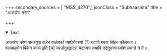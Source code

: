 +++
secondary_sources = [ "MSS_4270",]
jsonClass = "Subhaashita"
title = "आकारेण नरेण"

+++

<details open><summary>Text</summary>

आकारेण नरेण वानरयुवा वाहेन वालेयको व्याघ्रेणैवरथो (?) गवापि गवयः सिंहेन कौलेयकः।  
श्यामाङ्गेन पिकेन काक इति [च] स्पर्धानुबद्धादरा यद्यप्यत्र तथापि तद्गुणगणस्यांशं लभन्ते न ते॥
</details>
